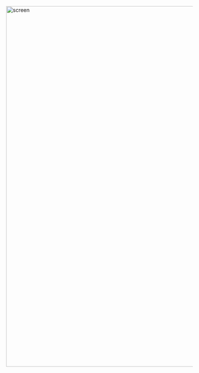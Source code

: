 <img width="1140" height="973" alt="screen" src="https://github.com/user-attachments/assets/92f45886-5678-466e-bdb9-25c89a5ffe8f" />
